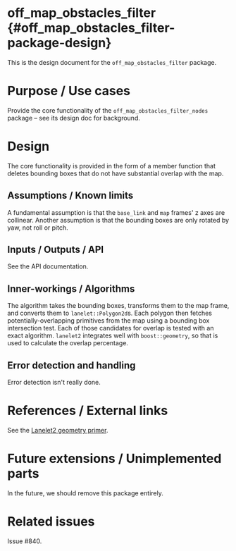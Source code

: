 off_map_obstacles_filter {#off_map_obstacles_filter-package-design}
===========

This is the design document for the `off_map_obstacles_filter` package.


# Purpose / Use cases
Provide the core functionality of the `off_map_obstacles_filter_nodes` package – see its design doc for background.


# Design
The core functionality is provided in the form of a member function that deletes bounding boxes that do not have substantial overlap with the map.


## Assumptions / Known limits
A fundamental assumption is that the `base_link` and `map` frames' z axes are collinear. Another assumption is that the bounding boxes are only rotated by yaw, not roll or pitch.


## Inputs / Outputs / API
See the API documentation.


## Inner-workings / Algorithms
The algorithm takes the bounding boxes, transforms them to the map frame, and converts them to `lanelet::Polygon2d`s.
Each polygon then fetches potentially-overlapping primitives from the map using a bounding box intersection test.
Each of those candidates for overlap is tested with an exact algorithm. `lanelet2` integrates well with `boost::geometry`, so that is used to calculate the overlap percentage.


## Error detection and handling
Error detection isn't really done.


# References / External links
See the [Lanelet2 geometry primer](https://github.com/fzi-forschungszentrum-informatik/Lanelet2/blob/master/lanelet2_core/doc/GeometryPrimer.md).


# Future extensions / Unimplemented parts
In the future, we should remove this package entirely.


# Related issues
Issue #840.
